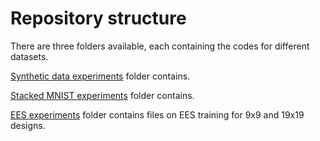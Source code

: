 
# Repository structure
There are three folders available, each containing the codes for different datasets. 

[Synthetic data experiments](https://github.com/sanazMj/Thesis_projects/tree/main/Chapter_2/Synthetic%20data%20experiments) folder contains.

[Stacked MNIST experiments](https://github.com/sanazMj/Thesis_projects/tree/main/Chapter_2/stacked%20MNIST%20experiments) folder contains.

[EES experiments](https://github.com/sanazMj/Thesis_projects/tree/main/Chapter_2/EES%20experiments) folder contains files on EES training for 9x9 and 19x19 designs. 
